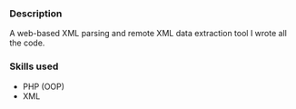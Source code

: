 ### Description
A web-based XML parsing and remote XML data extraction tool I wrote all the code.

###  Skills used
- PHP (OOP)
- XML
